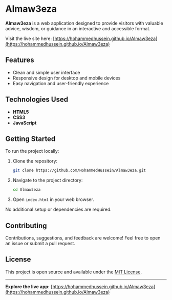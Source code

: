 # Almaw3eza

**Almaw3eza** is a web application designed to provide visitors with valuable advice, wisdom, or guidance in an interactive and accessible format.

Visit the live site here: [https://hohammedhussein.github.io/Almaw3eza](https://hohammedhussein.github.io/Almaw3eza)

## Features

- Clean and simple user interface
- Responsive design for desktop and mobile devices
- Easy navigation and user-friendly experience

## Technologies Used

- **HTML5**
- **CSS3**
- **JavaScript**

## Getting Started

To run the project locally:

1. Clone the repository:
   ```bash
   git clone https://github.com/HohammedHussein/Almaw3eza.git
   ```
2. Navigate to the project directory:
   ```bash
   cd Almaw3eza
   ```
3. Open `index.html` in your web browser.

No additional setup or dependencies are required.

## Contributing

Contributions, suggestions, and feedback are welcome! Feel free to open an issue or submit a pull request.

## License

This project is open source and available under the [MIT License](LICENSE).

---

**Explore the live app:** [https://hohammedhussein.github.io/Almaw3eza](https://hohammedhussein.github.io/Almaw3eza)
